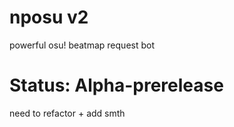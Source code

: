 # nposu v2
powerful osu! beatmap request bot

# Status: Alpha-prerelease
need to refactor + add smth
